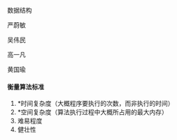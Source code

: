 

数据结构

严蔚敏

吴伟民

高一凡

黄国瑜



#### 衡量算法标准

1. *时间复杂度（大概程序要执行的次数，而非执行的时间）
2. *空间复杂度（算法执行过程中大概所占用的最大内存）
3. 难易程度
4. 健壮性